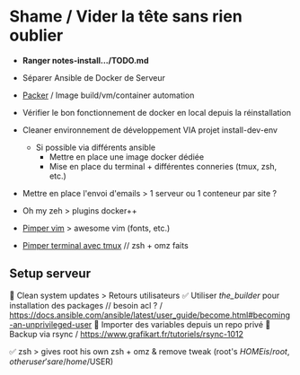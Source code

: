 # Shame / Vider la tête sans rien oublier

- **Ranger notes-install.../TODO.md**
- Séparer Ansible de Docker de Serveur

- [Packer](https://www.packer.io/) / Image build/vm/container automation

- Vérifier le bon fonctionnement de docker en local depuis la réinstallation

- Cleaner environnement de développement VIA projet install-dev-env
  - Si possible via différents ansible
    - Mettre en place une image docker dédiée
    - Mise en place du terminal + différentes conneries (tmux, zsh, etc.)

- Mettre en place l'envoi d'emails > 1 serveur ou 1 conteneur par site ?

- Oh my zeh > plugins docker++

- [Pimper vim](https://github.com/amix/vimrc) > awesome vim (fonts, etc.)

- [Pimper terminal avec tmux](https://www.grafikart.fr/tutoriels/pimp-my-shell-750) // zsh + omz faits

## Setup serveur

🐛 Clean system updates > Retours utilisateurs
✅ Utiliser *the_builder* pour installation des packages // besoin acl ? / https://docs.ansible.com/ansible/latest/user_guide/become.html#becoming-an-unprivileged-user
🌱 Importer des variables depuis un repo privé
🌱 Backup via rsync / https://www.grafikart.fr/tutoriels/rsync-1012

✅ zsh > gives root his own zsh + omz & remove tweak (root's $HOME is /root, other user's are /home/$USER)